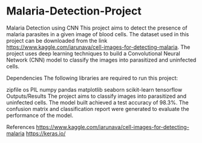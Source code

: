 # Malaria-Detection-Project
Malaria Detection using CNN
This project aims to detect the presence of malaria parasites in a given image of blood cells. The dataset used in this project can be downloaded from the link https://www.kaggle.com/iarunava/cell-images-for-detecting-malaria. The project uses deep learning techniques to build a Convolutional Neural Network (CNN) model to classify the images into parasitized and uninfected cells.

Dependencies
The following libraries are required to run this project:

zipfile
os
PIL
numpy
pandas
matplotlib
seaborn
scikit-learn
tensorflow
Outputs/Results
The project aims to classify images into parasitized and uninfected cells. The model built achieved a test accuracy of 98.3%. The confusion matrix and classification report were generated to evaluate the performance of the model.

References
https://www.kaggle.com/iarunava/cell-images-for-detecting-malaria
https://keras.io/

